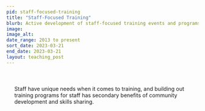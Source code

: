 ```yaml
---
pid: staff-focused-training
title: "Staff-Focused Training"
blurb: Active development of staff-focused training events and programs.
image: 
image_alt: 
date_range: 2013 to present
sort_date: 2023-03-21
end_date: 2023-03-21
layout: teaching_post
---
```


<div class="highlight" style="padding: 1em 1.5em .5em 1.5em; margin-top: 1.75em;">

<p>Staff have unique needs when it comes to training, and building out training programs for staff has secondary benefits of community development and skills sharing.
</p>

</div>


